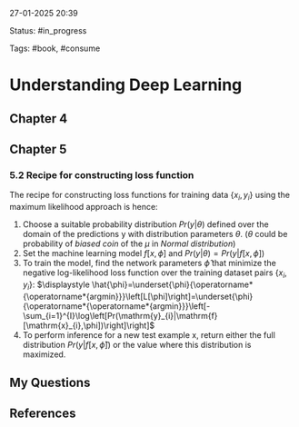 

27-01-2025 20:39

Status: #in_progress

Tags: #book, #consume 

# Understanding Deep Learning


## Chapter 4


## Chapter 5

### 5.2 Recipe for constructing loss function
The recipe for constructing loss functions for training data $\{x_{i}, y_{i}\}$ using the maximum likelihood approach is hence:
1. Choose a suitable probability distribution $Pr(y|\theta)$ defined over the domain of the predictions y with distribution parameters $\theta$. ($\theta$ could be probability of *biased coin* of the $\mu$ in *Normal distribution*)
2. Set the machine learning model $f[x,\phi]$ and $Pr(y|\theta)=Pr(y|f[x,\phi])$
3. To train the model, find the network parameters $\hat{\phi}$ that minimize the negative
log-likelihood loss function over the training dataset pairs $\{x_{i}, y_{i}\}$:
$\displaystyle \hat{\phi}=\underset{\phi}{\operatorname*{\operatorname*{argmin}}}\left[L[\phi]\right]=\underset{\phi}{\operatorname*{\operatorname*{argmin}}}\left[-\sum_{i=1}^{I}\log\left[Pr(\mathrm{y}_{i}|\mathrm{f}[\mathrm{x}_{i},\phi])\right]\right]$
4. To perform inference for a new test example x, return either the full distribution $Pr(y|f[x,\hat{\phi}])$ or the value where this distribution is maximized.
## My Questions


## References

